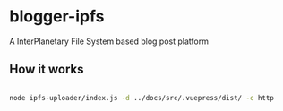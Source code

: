 # blogger-ipfs

A InterPlanetary File System based blog post platform


## How it works


```bash

node ipfs-uploader/index.js -d ../docs/src/.vuepress/dist/ -c http

```